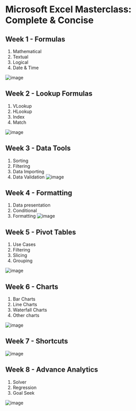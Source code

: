 # Microsoft Excel Masterclass: Complete & Concise 
## Week 1 - Formulas
1. Mathematical
2. Textual
3. Logical
4. Date & Time 


![image](https://github.com/DataScienceNigeria/Arewaladies4tech/assets/28099926/59b61244-14fc-441e-859d-7124f4eaa9e8)

## Week 2 - Lookup Formulas
1. VLookup
2. HLookup
3. Index
4. Match
   
![image](https://github.com/DataScienceNigeria/Arewaladies4tech/assets/28099926/a0f4f052-05f7-4a0e-a480-0f1a1ed0586c)



## Week 3 - Data Tools
1. Sorting
2. Filtering
3. Data Importing
4. Data Validation 
![image](https://github.com/DataScienceNigeria/Arewaladies4tech/assets/28099926/b93ab9b5-c183-437e-b01f-cf6afb62a7ef)


## Week 4 - Formatting
1. Data presentation
2. Conditional
3. Formatting 
![image](https://github.com/DataScienceNigeria/Arewaladies4tech/assets/28099926/9ea3d46a-40f3-485a-8bfe-f64bb4849644)


## Week 5 - Pivot Tables
1. Use Cases
2. Filtering
3. Slicing
4. Grouping 

![image](https://github.com/DataScienceNigeria/Arewaladies4tech/assets/28099926/c0da3fef-656c-42d6-b513-9e24272eda6d)


## Week 6 - Charts
1. Bar Charts
2. Line Charts
3. Waterfall Charts
4. Other charts 

![image](https://github.com/DataScienceNigeria/Arewaladies4tech/assets/28099926/4ed28346-4fa3-4d70-9db3-9f3d5890a93b)

## Week 7 - Shortcuts 

![image](https://github.com/DataScienceNigeria/Arewaladies4tech/assets/28099926/d5f125f9-19ae-40aa-bb4d-61b3d937216b)


## Week 8 - Advance Analytics
1. Solver
2. Regression
3. Goal Seek

![image](https://github.com/DataScienceNigeria/Arewaladies4tech/assets/28099926/70ee98bf-467b-4783-9e49-281ef5a28c89)



